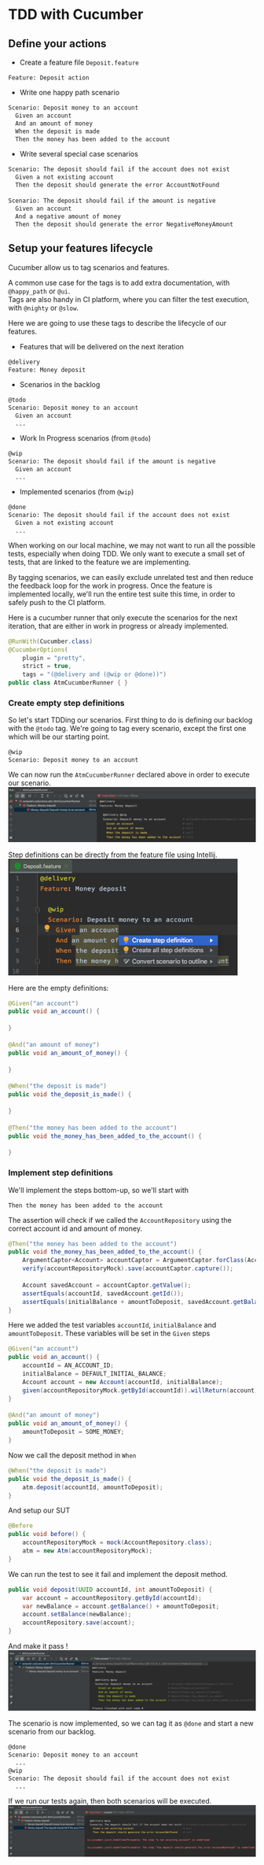 # TDD with Cucumber

## Define your actions
- Create a feature file `Deposit.feature`

```gherkin
Feature: Deposit action
```

- Write one happy path scenario

```gherkin
Scenario: Deposit money to an account
  Given an account
  And an amount of money
  When the deposit is made
  Then the money has been added to the account
```
- Write several special case scenarios
```gherkin
Scenario: The deposit should fail if the account does not exist
  Given a not existing account
  Then the deposit should generate the error AccountNotFound

Scenario: The deposit should fail if the amount is negative
  Given an account
  And a negative amount of money
  Then the deposit should generate the error NegativeMoneyAmount
```

## Setup your features lifecycle

Cucumber allow us to tag scenarios and features.

A common use case for the tags is to add extra documentation, with `@happy_path` or `@ui`.  
Tags are also handy in CI platform, where you can filter the test execution, with `@nighty` or `@slow`.

Here we are going to use these tags to describe the lifecycle of our features.

- Features that will be delivered on the next iteration
```gherkin
@delivery
Feature: Money deposit
```

- Scenarios in the backlog
```gherkin
@todo
Scenario: Deposit money to an account
  Given an account
  ...
```

- Work In Progress scenarios (from `@todo`)
```gherkin
@wip
Scenario: The deposit should fail if the amount is negative
  Given an account
  ...
```

- Implemented scenarios (from `@wip`)
```gherkin
@done
Scenario: The deposit should fail if the account does not exist
  Given a not existing account
  ...
```

When working on our local machine, we may not want to run all the possible tests, especially when doing TDD.
We only want to execute a small set of tests, that are linked to the feature we are implementing. 

By tagging scenarios, we can easily exclude unrelated test and then reduce the feedback loop for the work in progress.
Once the feature is implemented locally, we'll run the entire test suite this time, in order to safely push to the CI platform.

Here is a cucumber runner that only execute the scenarios for the next iteration,
that are either in work in progress or already implemented.
```java
@RunWith(Cucumber.class)
@CucumberOptions(
    plugin = "pretty",
    strict = true,
    tags = "(@delivery and (@wip or @done))")
public class AtmCucumberRunner { }
```

### Create empty step definitions

So let's start TDDing our scenarios.
First thing to do is defining our backlog with the `@todo` tag.
We're going to tag every scenario, except the first one which will be our starting point. 
```gherkin
@wip
Scenario: Deposit money to an account
```

We can now run the `AtmCucumberRunner` declared above in order to execute our scenario.
![first-scenario-execution](https://github.com/aclaudel/tdd-with-cucumber/blob/master/src/main/resources/img/first-scenario-execution.png)

Step definitions can be directly from the feature file using Intellij. 
![create-step-def-shortcut](https://github.com/aclaudel/tdd-with-cucumber/blob/master/src/main/resources/img/create-step-def-shortcut.png)

Here are the empty definitions:

```java
@Given("an account")
public void an_account() {

}

@And("an amount of money")
public void an_amount_of_money() {

}

@When("the deposit is made")
public void the_deposit_is_made() {

}

@Then("the money has been added to the account")
public void the_money_has_been_added_to_the_account() {

}
```

### Implement step definitions

We'll implement the steps bottom-up, so we'll start with
```gherkin
Then the money has been added to the account
```

The assertion will check  if we called the `AccountRepository` using the correct account id and amount of money.
```java
@Then("the money has been added to the account")
public void the_money_has_been_added_to_the_account() {
    ArgumentCaptor<Account> accountCaptor = ArgumentCaptor.forClass(Account.class);
    verify(accountRepositoryMock).save(accountCaptor.capture());
    
    Account savedAccount = accountCaptor.getValue();
    assertEquals(accountId, savedAccount.getId());
    assertEquals(initialBalance + amountToDeposit, savedAccount.getBalance());
}
```

Here we added the test variables `accountId`, `initialBalance` and `amountToDeposit`.
These variables will be set in the `Given` steps
```java
@Given("an account")
public void an_account() {
    accountId = AN_ACCOUNT_ID;
    initialBalance = DEFAULT_INITIAL_BALANCE;
    Account account = new Account(accountId, initialBalance);
    given(accountRepositoryMock.getById(accountId)).willReturn(account);
}

@And("an amount of money")
public void an_amount_of_money() {
    amountToDeposit = SOME_MONEY;
}
```

Now we call the deposit method in `When`
```java
@When("the deposit is made")
public void the_deposit_is_made() {
    atm.deposit(accountId, amountToDeposit);
}
```

And setup our SUT
```java
@Before
public void before() {
    accountRepositoryMock = mock(AccountRepository.class);
    atm = new Atm(accountRepositoryMock);
}
```

We can run the test to see it fail and implement the deposit method.
```java
public void deposit(UUID accountId, int amountToDeposit) {
    var account = accountRepository.getById(accountId);
    var newBalance = account.getBalance() + amountToDeposit;
    account.setBalance(newBalance);
    accountRepository.save(account);
}
```

And make it pass !
![passing-scenario](https://github.com/aclaudel/tdd-with-cucumber/blob/master/src/main/resources/img/passing-scenario.png)

The scenario is now implemented, so we can tag it as `@done` and start a new scenario from our backlog.
```gherkin
@done
Scenario: Deposit money to an account
  ...
@wip
Scenario: The deposit should fail if the account does not exist
  ...
```

If we run our tests again, then both scenarios will be executed.
![new-scenario-from-backlog](https://github.com/aclaudel/tdd-with-cucumber/blob/master/src/main/resources/img/new-scenario-from-backlog.png)
